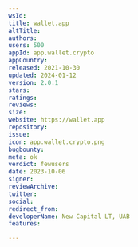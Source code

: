 ```yaml
---
wsId: 
title: wallet.app
altTitle: 
authors: 
users: 500
appId: app.wallet.crypto
appCountry: 
released: 2021-10-30
updated: 2024-01-12
version: 2.0.1
stars: 
ratings: 
reviews: 
size: 
website: https://wallet.app
repository: 
issue: 
icon: app.wallet.crypto.png
bugbounty: 
meta: ok
verdict: fewusers
date: 2023-10-06
signer: 
reviewArchive: 
twitter: 
social: 
redirect_from: 
developerName: New Capital LT, UAB
features: 

---
```


